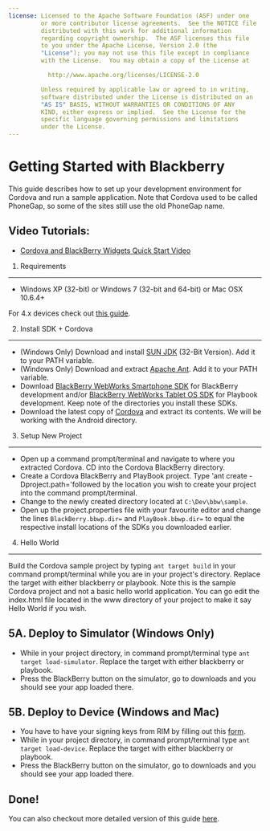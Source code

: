 ```yaml
---
license: Licensed to the Apache Software Foundation (ASF) under one
         or more contributor license agreements.  See the NOTICE file
         distributed with this work for additional information
         regarding copyright ownership.  The ASF licenses this file
         to you under the Apache License, Version 2.0 (the
         "License"); you may not use this file except in compliance
         with the License.  You may obtain a copy of the License at

           http://www.apache.org/licenses/LICENSE-2.0

         Unless required by applicable law or agreed to in writing,
         software distributed under the License is distributed on an
         "AS IS" BASIS, WITHOUT WARRANTIES OR CONDITIONS OF ANY
         KIND, either express or implied.  See the License for the
         specific language governing permissions and limitations
         under the License.
---
```


Getting Started with Blackberry
============================

This guide describes how to set up your development environment for Cordova and run a sample application.  Note that Cordova used to be called PhoneGap, so some of the sites still use the old PhoneGap name.


Video Tutorials:
----------------

- [Cordova and BlackBerry Widgets Quick Start Video](http://www.youtube.com/v/eF0h0K0OLwI?autoplay=1)



1. Requirements
---------------

- Windows XP (32-bit) or Windows 7 (32-bit and 64-bit) or Mac OSX 10.6.4+

For 4.x devices check out [this guide](http://wiki.phonegap.com/w/page/25653281/Getting%20Started%20with%20PhoneGap-BlackBerry%20with%20the%20Latest%20Environment).


2. Install SDK + Cordova
------------------------

- (Windows Only) Download and install [SUN JDK](http://www.oracle.com/technetwork/java/javase/downloads/index.html#jdk) (32-Bit Version). Add it to your PATH variable.
- (Windows Only) Download and extract [Apache Ant](http://ant.apache.org/bindownload.cgi). Add it to your PATH variable.
- Download [BlackBerry WebWorks Smartphone SDK](ttps://bdsc.webapps.blackberry.com/html5/download/sdk) for BlackBerry development and/or [BlackBerry WebWorks Tablet OS SDK](https://bdsc.webapps.blackberry.com/html5/download/sdk) for Playbook development. Keep note of the directories you install these SDKs.
- Download the latest copy of [Cordova](http://phonegap.com/download) and extract its contents. We will be working with the Android directory.


3. Setup New Project
--------------------

- Open up a command prompt/terminal and navigate to where you extracted Cordova. CD into the Cordova BlackBerry directory.
- Create a Cordova BlackBerry and PlayBook project. Type 'ant create -Dproject.path='followed by the location you wish to create your project into the command prompt/terminal.
- Change to the newly created directory located at `C:\Dev\bbw\sample`.
- Open up the project.properties file with your favourite editor and change the lines `BlackBerry.bbwp.dir=` and `PlayBook.bbwp.dir=` to equal the respective install locations of the SDKs you downloaded earlier.


4. Hello World
--------------

Build the Cordova sample project by typing `ant target build` in your command prompt/terminal while you are in your project's directory. Replace the target with either blackberry or playbook. Note this is the sample Cordova project and not a basic hello world application. You can go edit the index.html file located in the www directory of your project to make it say Hello World if you wish.


5A. Deploy to Simulator (Windows Only)
--------------------------------------

- While in your project directory, in command prompt/terminal type `ant target load-simulator`. Replace the target with either blackberry or playbook.
- Press the BlackBerry button on the simulator, go to downloads and you should see your app loaded there.


5B. Deploy to Device (Windows and Mac)
--------------------------------------

- You have to have your signing keys from RIM by filling out this [form](https://www.blackberry.com/SignedKeys/).
- While in your project directory, in command prompt/terminal type `ant target load-device`. Replace the target with either blackberry or playbook.
- Press the BlackBerry button on the simulator, go to downloads and you should see your app loaded there.


Done!
-----

You can also checkout more detailed version of this guide [here](http://wiki.phonegap.com/w/page/31930982/Getting-Started-with-PhoneGap-BlackBerry-WebWorks).

